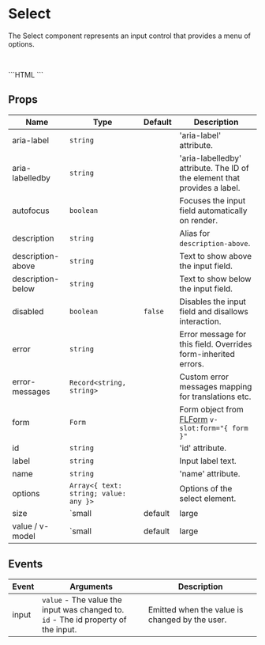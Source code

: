 # Select

The Select component represents an input control that provides a menu of options.

<br />

<FLSelect v-model="selected" :description-below="`You have selected option ${selected}.`" :options="[
  {
    text: 'Option 1', value: 1
  },
  {
    text: 'Option 2', value: 2
  },
  {
    text: 'Option 3', value: 3
  }
]"/>

<SourceCode>
```HTML
<FLSelect
  v-model="selected"
  :description-below="`You have selected option ${selected}.`"
  :options="[
  {
    text: 'Option 1', value: 1
  },
  {
    text: 'Option 2', value: 2
  },
  {
    text: 'Option 3', value: 3
  }
]"/>
```
</SourceCode>

## Props

| Name              | Type                                  | Default   | Description                                                               |
| ----------------- | ------------------------------------- | --------- | ------------------------------------------------------------------------- |
| aria-label        | `string`                              |           | 'aria-label' attribute.                                                   |
| aria-labelledby   | `string`                              |           | 'aria-labelledby' attribute. The ID of the element that provides a label. |
| autofocus         | `boolean`                             |           | Focuses the input field automatically on render.                          |
| description       | `string`                              |           | Alias for `description-above`.                                            |
| description-above | `string`                              |           | Text to show above the input field.                                       |
| description-below | `string`                              |           | Text to show below the input field.                                       |
| disabled          | `boolean`                             | `false`   | Disables the input field and disallows interaction.                       |
| error             | `string`                              |           | Error message for this field. Overrides form-inherited errors.            |
| error-messages    | `Record<string, string>`              |           | Custom error messages mapping for translations etc.                       |
| form              | `Form`                                |           | Form object from [FLForm](/components/form) `v-slot:form="{ form }"`      |
| id                | `string`                              |           | 'id' attribute.                                                           |
| label             | `string`                              |           | Input label text.                                                         |
| name              | `string`                              |           | 'name' attribute.                                                         |
| options           | `Array<{ text: string; value: any }>` |           | Options of the select element.                                        |
| size              | `small | default | large | string`    | `default` | Size of the input field.                                                  |
| value / v-model   | `small | default | large | string`    | `default` | Value binding.                                                            |

## Events

| Event | Arguments                                                                              | Description                                    |
| ----- | -------------------------------------------------------------------------------------- | ---------------------------------------------- |
| input | `value` - The value the input was changed to.<br/>`id` - The id property of the input. | Emitted when the value is changed by the user. |

<script lang="ts">
import { Component, Vue } from 'vue-property-decorator';

@Component({})
export default class extends Vue {
  selected = 1;
}
</script>
